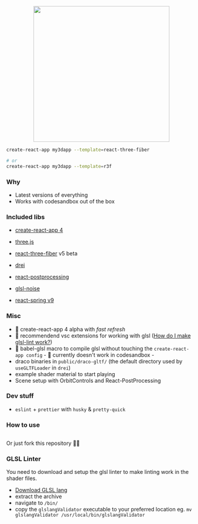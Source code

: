 <p align="center"><img src="https://raw.githubusercontent.com/gsimone/r3f-starter/master/logo.png" width="360" /></p>

```bash
create-react-app my3dapp --template=react-three-fiber

# or
create-react-app my3dapp --template=r3f
```

### Why

- Latest versions of everything
- Works with codesandbox out of the box

### Included libs

- [create-react-app 4](https://github.com/facebook/create-react-app) 
- [three.js](https://github.com/mrdoob/three.js)
- [react-three-fiber](https://github.com/react-spring/react-three-fiber) v5 beta
- [drei](https://github.com/react-spring/drei)
- [react-postprocessing](https://github.com/drcmda/react-postprocessing)

- [glsl-noise](https://github.com/hughsk/glsl-noise#readme)
- [react-spring v9](https://github.com/react-spring/react-spring)

### Misc

- 🌟 create-react-app 4 alpha with *fast refresh*
- 🌟 recommendend vsc extensions for working with glsl ([How do I make glsl-lint work?](#glsl-linter))
- 🌟 babel-glsl macro to compile glsl without touching the `create-react-app config` - 🐛 currently doesn't work in codesandbox -
- draco binaries in `public/draco-gltf/` (the default directory used by `useGLTFLoader` in `drei`)
- example shader material to start playing
- Scene setup with OrbitControls and React-PostProcessing

### Dev stuff

- `eslint` + `prettier` with `husky` & `pretty-quick`
  
### How to use

```

```

Or just fork this repository 🤷‍♂️

### GLSL Linter

You need to download and setup the glsl linter to make linting work in the shader files.

- [Download GLSL lang](https://github.com/KhronosGroup/glslang/releases/tag/master-tot)
- extract the archive
- navigate to `/bin/`
- copy the `glslangValidator` executable to your preferred location eg. `mv glslangValidator /usr/local/bin/glslangValidator`
